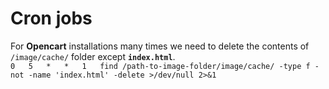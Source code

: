 # Cron jobs

For **Opencart** installations many times we need to delete the contents of `/image/cache/` folder except **`index.html`**.  
`0   5   *   *   1   find /path-to-image-folder/image/cache/ -type f -not -name 'index.html' -delete >/dev/null 2>&1`
